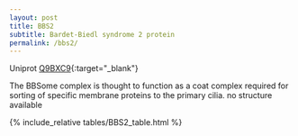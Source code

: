 ```yaml
---
layout: post
title: BBS2
subtitle: Bardet-Biedl syndrome 2 protein 
permalink: /bbs2/
---
```



Uniprot [Q9BXC9](http://www.uniprot.org/uniprot/Q9BXC9){:target="_blank"}

The BBSome complex is thought to function as a coat complex required for sorting of specific membrane proteins to the primary cilia.
no structure available

{% include_relative tables/BBS2_table.html %}